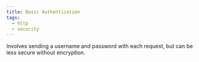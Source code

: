 ```yaml
---
title: Basic Authentication
tags:
  - http
  - security
---
```

Involves sending a username and password with each request, but can be less secure without encryption.

[^bbg91]: [ByteByteGo EP91: REST API Authentication Methods](https://blog.bytebytego.com/p/ep91-rest-api-authentication-methods)